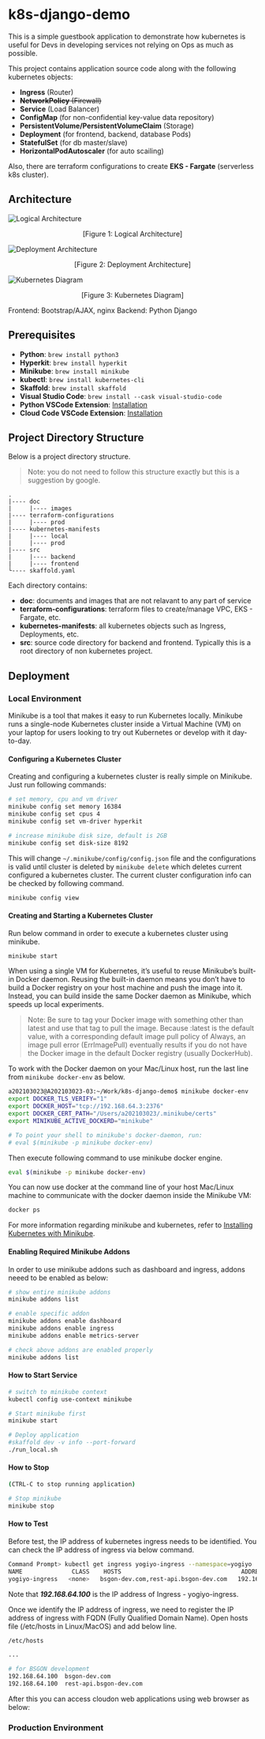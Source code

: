 # k8s-django-demo
This is a simple guestbook application to demonstrate how kubernetes is useful for Devs in developing services not relying on Ops as much as possible.

This project contains application source code along with the following kubernetes objects:
 - **Ingress** (Router)
 - ~~**NetworkPolicy** (Firewall)~~
 - **Service** (Load Balancer)
 - **ConfigMap** (for non-confidential key-value data repository)
 - **PersistentVolume/PersistentVolumeClaim** (Storage)
 - **Deployment** (for frontend, backend, database Pods)
 - **StatefulSet** (for db master/slave)
 - **HorizontalPodAutoscaler** (for auto scailing)

Also, there are terraform configurations to create **EKS - Fargate** (serverless k8s cluster).

## Architecture
![Logical Architecture](./doc/images/logical_architecture.png)
<p align="center">[Figure 1: Logical Architecture]</p>

![Deployment Architecture](./doc/images/deployment_architecture.png)
<p align="center">[Figure 2: Deployment Architecture]</p>

![Kubernetes Diagram](./doc/images/kubernetes_diagram.png)
<p align="center">[Figure 3: Kubernetes Diagram]</p>


Frontend: Bootstrap/AJAX, nginx
Backend: Python Django

## Prerequisites

 - **Python**: ```brew install python3```
 - **Hyperkit**: ```brew install hyperkit```
 - **Minikube**: ```brew install minikube```
 - **kubectl**: ```brew install kubernetes-cli```
 - **Skaffold**: ```brew install skaffold```
 - **Visual Studio Code**: ```brew install --cask visual-studio-code```
 - **Python VSCode Extension**: [Installation](https://marketplace.visualstudio.com/items?itemName=ms-python.python)
 - **Cloud Code VSCode Extension**: [Installation](https://marketplace.visualstudio.com/items?itemName=GoogleCloudTools.cloudcode)
 

## Project Directory Structure
Below is a project directory structure.

> Note: you do not need to follow this structure exactly but this is a suggestion by google.

~~~
.
|---- doc
|     |---- images
|---- terraform-configurations
|     |---- prod
|---- kubernetes-manifests
|     |---- local
|     |---- prod
|---- src
|     |---- backend
|     |---- frontend
└---- skaffold.yaml
~~~

Each directory contains:
 - **doc**: documents and images that are not relavant to any part of service
 - **terraform-configurations**: terraform files to create/manage VPC, EKS - Fargate, etc.
 - **kubernetes-manifests**: all kubernetes objects such as Ingress, Deployments, etc.
 - **src**: source code directory for backend and frontend. Typically this is a root directory of non kubernetes project.

## Deployment

### Local Environment
Minikube is a tool that makes it easy to run Kubernetes locally. Minikube runs a single-node Kubernetes cluster inside a Virtual Machine (VM) on your laptop for users looking to try out Kubernetes or develop with it day-to-day.

#### Configuring a Kubernetes Cluster
Creating and configuring a kubernetes cluster is really simple on Minikube. Just run following commands:

~~~bash
# set memory, cpu and vm driver
minikube config set memory 16384
minikube config set cpus 4
minikube config set vm-driver hyperkit

# increase minikube disk size, default is 2GB
minikube config set disk-size 8192
~~~

This will change ```~/.minikube/config/config.json``` file and the configurations is valid until cluster is deleted by ```minikube delete``` which deletes current configured a kubernetes cluster. The current cluster configuration info can be checked by following command.

~~~bash
minikube config view
~~~

#### Creating and Starting a Kubernetes Cluster
Run below command in order to execute a kubernetes cluster using minikube.

~~~ bash
minikube start
~~~

When using a single VM for Kubernetes, it’s useful to reuse Minikube’s built-in Docker daemon. Reusing the built-in daemon means you don’t have to build a Docker registry on your host machine and push the image into it. Instead, you can build inside the same Docker daemon as Minikube, which speeds up local experiments.

> Note: Be sure to tag your Docker image with something other than latest and use that tag to pull the image. Because :latest is the default value, with a corresponding default image pull policy of Always, an image pull error (ErrImagePull) eventually results if you do not have the Docker image in the default Docker registry (usually DockerHub).

To work with the Docker daemon on your Mac/Linux host, run the last line from ```minikube docker-env``` as below.

~~~ bash
a202103023@A202103023-03:~/Work/k8s-django-demo$ minikube docker-env
export DOCKER_TLS_VERIFY="1"
export DOCKER_HOST="tcp://192.168.64.3:2376"
export DOCKER_CERT_PATH="/Users/a202103023/.minikube/certs"
export MINIKUBE_ACTIVE_DOCKERD="minikube"

# To point your shell to minikube's docker-daemon, run:
# eval $(minikube -p minikube docker-env)
~~~

Then execute following command to use minikube docker engine.

~~~bash
eval $(minikube -p minikube docker-env)
~~~

You can now use docker at the command line of your host Mac/Linux machine to communicate with the docker daemon inside the Minikube VM:

~~~ bash
docker ps
~~~

For more information regarding minikube and kubernetes, refer to [Installing Kubernetes with Minikube](https://kubernetes.io/docs/setup/learning-environment/minikube/).

#### Enabling Required Minikube Addons
In order to use minikube addons such as dashboard and ingress, addons neeed to be enabled as below:

~~~ bash
# show entire minikube addons
minikube addons list

# enable specific addon
minikube addons enable dashboard
minikube addons enable ingress
minikube addons enable metrics-server

# check above addons are enabled properly
minikube addons list
~~~

#### How to Start Service
~~~bash
# switch to minikube context
kubectl config use-context minikube

# Start minikube first
minikube start

# Deploy application
#skaffold dev -v info --port-forward
./run_local.sh
~~~

#### How to Stop

~~~ bash
(CTRL-C to stop running application)

# Stop minikube
minikube stop
~~~

#### How to Test

Before test, the IP address of kubernetes ingress needs to be identified. You can check the IP address of ingress via below command.

~~~ bash
Command Prompt> kubectl get ingress yogiyo-ingress --namespace=yogiyo
NAME              CLASS    HOSTS                                  ADDRESS          PORTS   AGE
yogiyo-ingress   <none>   bsgon-dev.com,rest-api.bsgon-dev.com   192.168.64.100   80      41m
~~~

Note that ***192.168.64.100*** is the IP address of Ingress - yogiyo-ingress.

Once we identify the IP address of ingress, we need to register the IP address of ingress with FQDN (Fully Qualified Domain Name). Open hosts file (/etc/hosts in Linux/MacOS) and add below line.

~~~ bash
/etc/hosts

...

# for BSGON development
192.168.64.100  bsgon-dev.com
192.168.64.100  rest-api.bsgon-dev.com
~~~

After this you can access cloudon web applications using web browser as below:

### Production Environment  